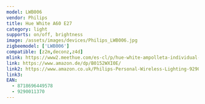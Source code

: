 ```yaml
---
model: LWB006
vendor: Philips
title: Hue White A60 E27 
category: light
supports: on/off, brightness
image: /assets/images/devices/Philips_LWB006.jpg
zigbeemodel: ['LWB006']
compatible: [z2m,deconz,z4d]
mlink: https://www2.meethue.com/es-cl/p/hue-white-ampolleta-individual-e27/8718696449578
link: https://www.amazon.de/dp/B0152WXI0E/
link2: https://www.amazon.co.uk/Philips-Personal-Wireless-Lighting-929001137003/dp/B01N6WK5FW
link3: 
EAN: 
  - 8718696449578
  - 9290011370
---
```


